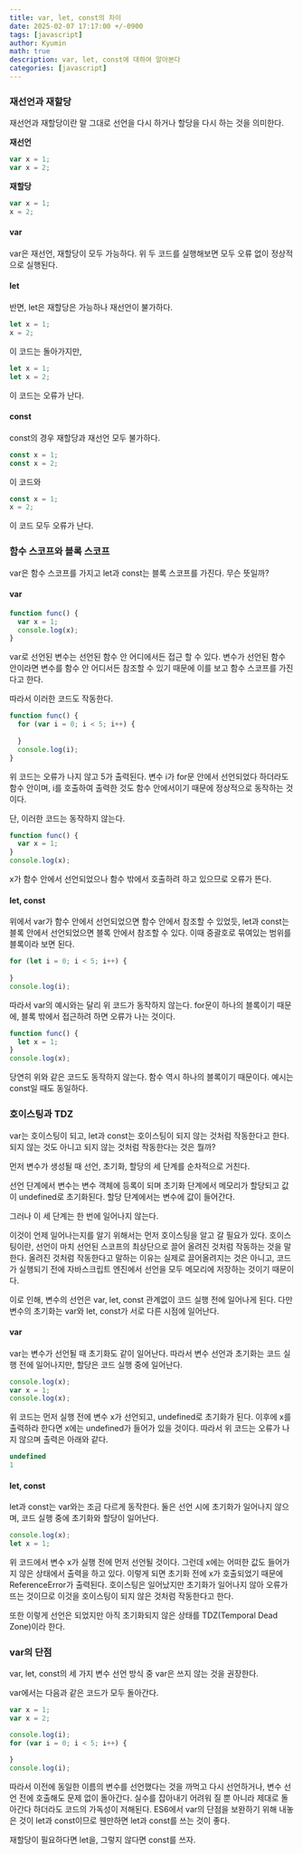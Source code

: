 ```yaml
---
title: var, let, const의 차이
date: 2025-02-07 17:17:00 +/-0900
tags: [javascript]
author: Kyumin
math: true
description: var, let, const에 대하여 알아본다
categories: [javascript]
---
```


### **재선언과 재할당**
재선언과 재할당이란 말 그대로 선언을 다시 하거나 할당을 다시 하는 것을 의미한다.

**재선언**
```javascript
var x = 1;
var x = 2;
```
**재할당**
```javascript
var x = 1;
x = 2;
```

#### **var**
var은 재선언, 재할당이 모두 가능하다. 위 두 코드를 실행해보면 모두 오류 없이 정상적으로 실행된다.

#### **let**
반면, let은 재할당은 가능하나 재선언이 불가하다.
```javascript
let x = 1;
x = 2;
```
이 코드는 돌아가지만,
```javascript
let x = 1;
let x = 2;
```
이 코드는 오류가 난다.

#### **const**
const의 경우 재할당과 재선언 모두 불가하다.
```javascript
const x = 1;
const x = 2;
```
이 코드와
```javascript
const x = 1;
x = 2;
```
이 코드 모두 오류가 난다.

### **함수 스코프와 블록 스코프**
var은 함수 스코프를 가지고 let과 const는 블록 스코프를 가진다. 무슨 뜻일까?
#### **var**
```javascript
function func() {
  var x = 1;
  console.log(x);
}
```
var로 선언된 변수는 선언된 함수 안 어디에서든 접근 할 수 있다. 변수가 선언된 함수 안이라면 변수를 함수 안 어디서든 참조할 수 있기 때문에 이를 보고 함수 스코프를 가진다고 한다.

따라서 이러한 코드도 작동한다.
```javascript
function func() {
  for (var i = 0; i < 5; i++) {
    
  }
  console.log(i);
}
```
위 코드는 오류가 나지 않고 5가 출력된다. 변수 i가 for문 안에서 선언되었다 하더라도 함수 안이며, i를 호출하여 출력한 것도 함수 안에서이기 때문에 정상적으로 동작하는 것이다.

단, 이러한 코드는 동작하지 않는다.
```javascript
function func() {
  var x = 1;
}
console.log(x);
```
x가 함수 안에서 선언되었으나 함수 밖에서 호출하려 하고 있으므로 오류가 뜬다.

#### **let, const**
위에서 var가 함수 안에서 선언되었으면 함수 안에서 참조할 수 있었듯, let과 const는 블록 안에서 선언되었으면 블록 안에서 참조할 수 있다. 이때 중괄호로 묶여있는 범위를 블록이라 보면 된다.
```javascript
for (let i = 0; i < 5; i++) {
  
}
console.log(i);
```
따라서 var의 예시와는 달리 위 코드가 동작하지 않는다. for문이 하나의 블록이기 때문에, 블록 밖에서 접근하려 하면 오류가 나는 것이다.
```javascript
function func() {
  let x = 1;
}
console.log(x);
```
당연히 위와 같은 코드도 동작하지 않는다. 함수 역시 하나의 블록이기 때문이다. 예시는 const일 때도 동일하다.

### **호이스팅과 TDZ**
var는 호이스팅이 되고, let과 const는 호이스팅이 되지 않는 것처럼 작동한다고 한다. 되지 않는 것도 아니고 되지 않는 것처럼 작동한다는 것은 뭘까?

먼저 변수가 생성될 때 선언, 초기화, 할당의 세 단계를 순차적으로 거친다.

선언 단계에서 변수는 변수 객체에 등록이 되며 초기화 단계에서 메모리가 할당되고 값이 undefined로 초기화된다. 할당 단계에서는 변수에 값이 들어간다.

그러나 이 세 단계는 한 번에 일어나지 않는다.

이것이 언제 일어나는지를 알기 위해서는 먼저 호이스팅을 알고 갈 필요가 있다. 호이스팅이란, 선언이 마치 선언된 스코프의 최상단으로 끌어 올려진 것처럼 작동하는 것을 말한다. 올려진 것처럼 작동한다고 말하는 이유는 실제로 끌어올려지는 것은 아니고, 코드가 실행되기 전에 자바스크립트 엔진에서 선언을 모두 메모리에 저장하는 것이기 때문이다.

이로 인해, 변수의 선언은 var, let, const 관계없이 코드 실행 전에 일어나게 된다. 다만 변수의 초기화는 var와 let, const가 서로 다른 시점에 일어난다.

#### **var**
var는 변수가 선언될 때 초기화도 같이 일어난다. 따라서 변수 선언과 초기화는 코드 실행 전에 일어나지만, 할당은 코드 실행 중에 일어난다.
```javascript
console.log(x);
var x = 1;
console.log(x);
```
위 코드는 먼저 실행 전에 변수 x가 선언되고, undefined로 초기화가 된다. 이후에 x를 출력하라 한다면 x에는 undefined가 들어가 있을 것이다. 따라서 위 코드는 오류가 나지 않으며 출력은 아래와 같다.
```javascript
undefined
1
```

#### **let, const**
let과 const는 var와는 조금 다르게 동작한다. 둘은 선언 시에 초기화가 일어나지 않으며, 코드 실행 중에 초기화와 할당이 일어난다.
```javascript
console.log(x);
let x = 1;
```
위 코드에서 변수 x가 실행 전에 먼저 선언될 것이다. 그런데 x에는 어떠한 값도 들어가지 않은 상태에서 출력을 하고 있다. 이렇게 되면 초기화 전에 x가 호출되었기 때문에 ReferenceError가 출력된다. 호이스팅은 일어났지만 초기화가 일어나지 않아 오류가 뜨는 것이므로 이것을 호이스팅이 되지 않은 것처럼 작동한다고 한다.

또한 이렇게 선언은 되었지만 아직 초기화되지 않은 상태를 TDZ(Temporal Dead Zone)이라 한다.

### **var의 단점**
var, let, const의 세 가지 변수 선언 방식 중 var은 쓰지 않는 것을 권장한다.

var에서는 다음과 같은 코드가 모두 돌아간다.
```javascript
var x = 1;
var x = 2;
```
```javascript
console.log(i);
for (var i = 0; i < 5; i++) {

}
console.log(i);
```
따라서 이전에 동일한 이름의 변수를 선언했다는 것을 까먹고 다시 선언하거나, 변수 선언 전에 호출해도 문제 없이 돌아간다. 실수를 잡아내기 어려워 질 뿐 아니라 제대로 돌아간다 하더라도 코드의 가독성이 저해된다. ES6에서 var의 단점을 보완하기 위해 내놓은 것이 let과 const이므로 웬만하면 let과 const를 쓰는 것이 좋다.

재할당이 필요하다면 let을, 그렇지 않다면 const를 쓰자.
